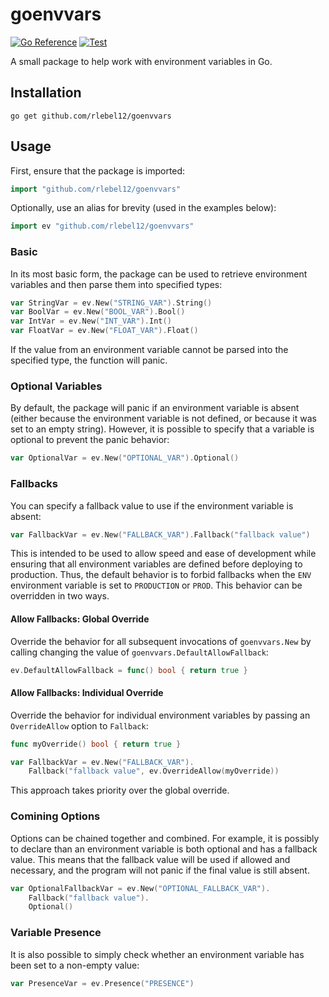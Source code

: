 # goenvvars
[![Go Reference](https://pkg.go.dev/badge/github.com/rlebel12/goenvvars/v2.svg)](https://pkg.go.dev/github.com/rlebel12/goenvvars/v2)
[![Test](https://github.com/rlebel12/goenvvars/actions/workflows/test.yml/badge.svg)](https://github.com/rlebel12/goenvvars/actions/workflows/test.yml)

A small package to help work with environment variables in Go.

## Installation
```console
go get github.com/rlebel12/goenvvars
```

## Usage

First, ensure that the package is imported:
```go
import "github.com/rlebel12/goenvvars"
```

Optionally, use an alias for brevity (used in the examples below):
```go
import ev "github.com/rlebel12/goenvvars"
```


### Basic
In its most basic form, the package can be used to retrieve environment variables and then parse them into specified types:

```go
var StringVar = ev.New("STRING_VAR").String()
var BoolVar = ev.New("BOOL_VAR").Bool()
var IntVar = ev.New("INT_VAR").Int()
var FloatVar = ev.New("FLOAT_VAR").Float()
```

If the value from an environment variable cannot be parsed into the specified type, the function will panic.

### Optional Variables
By default, the package will panic if an environment variable is absent (either because the environment variable is not defined, or because it was set to an empty string). However, it is possible to specify that a variable is optional to prevent the panic behavior:

```go
var OptionalVar = ev.New("OPTIONAL_VAR").Optional()
```

### Fallbacks
You can specify a fallback value to use if the environment variable is absent:

```go
var FallbackVar = ev.New("FALLBACK_VAR").Fallback("fallback value")
```

This is intended to be used to allow speed and ease of development while ensuring that all environment variables are defined before deploying to production. Thus, the default behavior is to forbid fallbacks when the `ENV` environment variable is set to `PRODUCTION` or `PROD`. This behavior can be overridden in two ways.

#### Allow Fallbacks: Global Override

Override the behavior for all subsequent invocations of `goenvvars.New` by calling changing the value of `goenvvars.DefaultAllowFallback`:

```go
ev.DefaultAllowFallback = func() bool { return true }
```

#### Allow Fallbacks: Individual Override

Override the behavior for individual environment variables by passing an `OverrideAllow` option to `Fallback`:
    
```go
func myOverride() bool { return true }

var FallbackVar = ev.New("FALLBACK_VAR").
    Fallback("fallback value", ev.OverrideAllow(myOverride))
```

This approach takes priority over the global override.

### Comining Options
Options can be chained together and combined. For example, it is possibly to declare than an environment variable is both
optional and has a fallback value. This means that the fallback value will be used if allowed and necessary, and the program
will not panic if the final value is still absent.

```go
var OptionalFallbackVar = ev.New("OPTIONAL_FALLBACK_VAR").
    Fallback("fallback value").
    Optional()
```

### Variable Presence
It is also possible to simply check whether an environment variable has been set to a non-empty value:

```go
var PresenceVar = ev.Presence("PRESENCE")
```